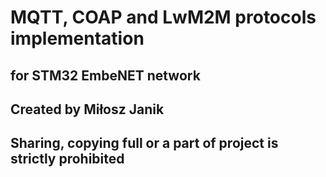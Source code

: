 # MQTT, COAP and LwM2M protocols implementation
## for STM32 EmbeNET network
## Created by Miłosz Janik
## **Sharing, copying full or a part of project is strictly prohibited**
